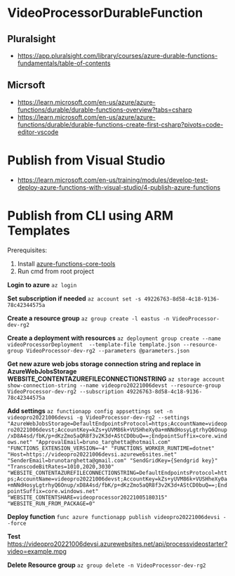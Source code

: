 # VideoProcessorDurableFunction

## Pluralsight

- https://app.pluralsight.com/library/courses/azure-durable-functions-fundamentals/table-of-contents

## Micrsoft

- https://learn.microsoft.com/en-us/azure/azure-functions/durable/durable-functions-overview?tabs=csharp
- https://learn.microsoft.com/en-us/azure/azure-functions/durable/durable-functions-create-first-csharp?pivots=code-editor-vscode


# Publish from Visual Studio

- https://learn.microsoft.com/en-us/training/modules/develop-test-deploy-azure-functions-with-visual-studio/4-publish-azure-functions

# Publish from CLI using ARM Templates

Prerequisites:

1. Install [azure-functions-core-tools](https://learn.microsoft.com/en-us/azure/azure-functions/functions-run-local?tabs=v4%2Cwindows%2Ccsharp%2Cportal%2Cbash#install-the-azure-functions-core-tools) 
2. Run cmd from root project 

**Login to azure** 
`az login`

**Set subscription if needed**
`az account set -s 49226763-8d58-4c18-9136-78c42344575a`

**Create a resource group**
`az group create -l eastus -n VideoProcessor-dev-rg2`

**Create a deployment with resources**
`az deployment group create --name videoProcessorDeployment  --template-file template.json --resource-group VideoProcessor-dev-rg2 --parameters @parameters.json`

**Get new azure web jobs storage connection string and replace in AzureWebJobsStorage WEBSITE_CONTENTAZUREFILECONNECTIONSTRING**
`az storage account show-connection-string --name videopro20221006devst --resource-group VideoProcessor-dev-rg2 --subscription 49226763-8d58-4c18-9136-78c42344575a`


**Add settings** 
`az functionapp config appsettings set -n videopro20221006devsi -g VideoProcessor-dev-rg2 --settings "AzureWebJobsStorage=DefaultEndpointsProtocol=https;AccountName=videopro20221006devst;AccountKey=kZs+yUVM86k+VUSHheXy0a+mNNdHosyLgtrhyQ6Onup/xD8A4sd/fbK/p+dKzZmo5aQR8f3v2K3d+AStCD0buQ==;EndpointSuffix=core.windows.net" "ApprovalEmail=bruno_targhetta@hotmail.com" "FUNCTIONS_EXTENSION_VERSION=~4" "FUNCTIONS_WORKER_RUNTIME=dotnet" "Host=https://videopro20221006devsi.azurewebsites.net" "SenderEmail=brunotarghetta@gmail.com" "SendGridKey={Sendgrid key}" 	"TranscodeBitRates=1010,2020,3030" "WEBSITE_CONTENTAZUREFILECONNECTIONSTRING=DefaultEndpointsProtocol=https;AccountName=videopro20221006devst;AccountKey=kZs+yUVM86k+VUSHheXy0a+mNNdHosyLgtrhyQ6Onup/xD8A4sd/fbK/p+dKzZmo5aQR8f3v2K3d+AStCD0buQ==;EndpointSuffix=core.windows.net" "WEBSITE_CONTENTSHARE=videoprocessor20221005180315" "WEBSITE_RUN_FROM_PACKAGE=0"`

**Deploy function**
`func azure functionapp publish videopro20221006devsi --force`

**Test**
https://videopro20221006devsi.azurewebsites.net/api/processvideostarter?video=example.mpg

**Delete Resource group**
`az group delete -n VideoProcessor-dev-rg2`


